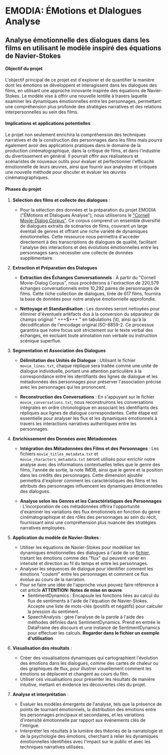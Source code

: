 # EMODIA: ÉMotions et DIalogues Analyse
## Analyse émotionnelle des dialogues dans les films en utilisant le modèle inspiré des équations de Navier-Stokes

#### Objectif du projet
L'objectif principal de ce projet est d'explorer et de quantifier la manière dont les émotions se développent et interagissent dans les dialogues des films, en utilisant une approche innovante inspirée des équations de Navier-Stokes. Le modèle vise à offrir une nouvelle lentille à travers laquelle examiner les dynamiques émotionnelles entre les personnages, permettant une compréhension plus profonde des stratégies narratives et des relations interpersonnelles au sein des films.

#### Implications et applications potentielles
Le projet non seulement enrichira la compréhension des techniques narratives et de la construction des personnages dans les films mais pourra également avoir des applications pratiques dans le domaine de la production cinématographique, dans la critique de films, et dans l'industrie du divertissement en général. Il pourrait offrir aux réalisateurs et scénaristes de nouveaux outils pour évaluer et perfectionner l'efficacité émotionnelle de leurs œuvres, ainsi que fournir aux analystes et critiques une nouvelle méthode pour discuter et évaluer les œuvres cinématographiques.

#### Phases du projet

1. **Sélection des films et collecte des dialogues** :
   - Pour la sélection des données et la préparation du projet EMODIA ("ÉMotions et DIalogues Analyse"), nous utiliserons le ["Cornell Movie-Dialog Corpus"](./movie_dialog.zip). Ce corpus         comprend un ensemble diversifié de dialogues extraits de scénarios de films, couvrant un large éventail de genres et offrant une riche variété de dynamiques émotionnelles. Cette              ressource nous permettra d'accéder directement à des transcriptions de dialogues de qualité, facilitant l'analyse des interactions et des évolutions émotionnelles entre les personnages        sans nécessiter une collecte de données supplémentaire.


2. **Extraction et Préparation des Dialogues**

   - **Extraction des Échanges Conversationnels** : À partir du "Cornell Movie-Dialog Corpus", nous procéderons à l'extraction de 220,579 échanges conversationnels entre 10,292 paires de personnages de films. Cette riche collection de dialogues, tirée de 617 films, fournira la base de données pour notre analyse émotionnelle approfondie.

   - **Nettoyage et Standardisation** : Les données seront nettoyées pour éliminer d'éventuels artéfacts dus à la conversion du séparateur de champs original " +++$+++ " en tabulations (\t), ainsi qu'à la décodification de l'encodage original ISO-8859-2. Ce processus garantira que notre focus soit strictement sur le texte verbal des échanges, en excluant toute annotation non verbale ou instruction scénique superflue.

3. **Segmentation et Association des Dialogues**

   - **Délimitation des Unités de Dialogue** : Utilisant le fichier `movie_lines.txt`, chaque réplique sera traitée comme une unité de dialogue individuelle, portant une attention particulière à la correspondance entre les identifiants des lignes de dialogue et les métadonnées des personnages pour préserver l'association précise avec les personnages qui les prononcent.

   - **Reconstruction des Conversations** : En s'appuyant sur le fichier `movie_conversations.txt`, nous reconstruirons les conversations intégrales en ordre chronologique en associant les identifiants des répliques aux lignes de dialogue correspondantes. Cette étape est essentielle pour analyser les flux et les dynamiques émotionnels à travers les interactions narratives authentiques entre les personnages.

4. **Enrichissement des Données avec Métadonnées**

   - **Intégration des Métadonnées des Films et des Personnages** : Les fichiers `movie_titles_metadata.txt` et `movie_characters_metadata.txt` seront utilisés pour enrichir notre analyse avec des informations contextuelles telles que le genre des films, l'année de sortie, la note IMDB, ainsi que le genre et la position dans les crédits des personnages. Cette dimension ajoutée permettra d'explorer comment les caractéristiques des films et les attributs des personnages influencent les dynamiques émotionnelles des dialogues.

   - **Analyse selon les Genres et les Caractéristiques des Personnages** : L'incorporation de ces métadonnées offrira l'opportunité d'examiner les variations des flux émotionnels en fonction du genre cinématographique et des rôles des personnages au sein du récit, fournissant ainsi une compréhension plus nuancée des stratégies narratives employées.

5. **Application du modèle de Navier-Stokes** :
   - Utiliser les équations de Navier-Stokes pour modéliser les dynamiques émotionnelles des dialogues à l'aide de ce [fichier](./analysis_navier_stocker.py), traitant les émotions comme des "flux" qui peuvent varier en intensité et direction au fil du temps et entre les personnages.
   - Analyser les séquences de dialogue pour identifier comment les émotions "coulent" entre les personnages et comment ce flux évolue au cours de la narration.
   - Pour se faire une idée de l'approche vous pouvez faire référence à cet article 
     **ATTENTION: Notes de mise en œuvre**
     - SentimentDynamics : Encapsule les fonctions liées au calcul du flux de sentiments à l'aide de l'équation de Navier-Stokes. Accepte une liste de mots-clés (positifs et négatifs) pour
       calculer la pression du sentiment.
     - SpeechAnalysis : gère l'analyse de la parole à l'aide des méthodes définies dans SentimentDynamics. Prend en entrée le DataFrame des discours et une instance de SentimentDynamics pour 
       effectuer les calculs. **Regarder dans le fichier un exemple d'utilisation**

6. **Visualisation des résultats** :
   - Créer des visualisations dynamiques qui cartographient l'évolution des émotions dans les dialogues, comme des cartes de chaleur ou des graphiques de flux, pour illustrer visuellement comment les émotions se déplacent et changent au cours du film.
   - Utiliser ces visualisations pour présenter les résultats de manière intuitive, mettant en évidence les découvertes clés du projet.

7. **Analyse et interprétation** :
   - Évaluer les modèles émergents de l'analyse, tels que la présence de points de tournant émotionnels, la distribution des émotions entre les personnages principaux et secondaires, et les variations d'intensité émotionnelle par rapport aux événements clés de l'intrigue.
   - Interpréter les résultats à la lumière des théories de la narratologie et de la psychologie des émotions, cherchant à relier les dynamiques émotionnelles identifiées avec l'impact sur le public et avec les techniques narratives utilisées.

